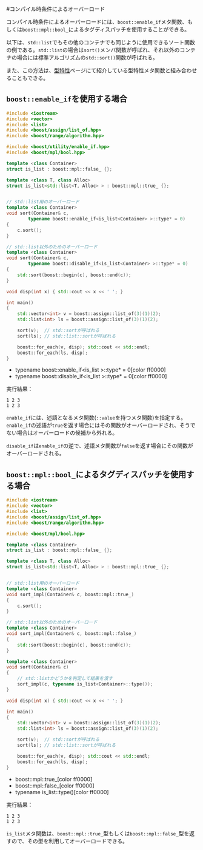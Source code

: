 #コンパイル時条件によるオーバーロード

コンパイル時条件によるオーバーロードには、`boost::enable_if`メタ関数、もしくは`boost::mpl::bool_`によるタグディスパッチを使用することができる。

以下は、`std::list`でもその他のコンテナでも同じように使用できるソート関数の例である。`std::list`の場合は`sort()`メンバ関数が呼ばれ、それ以外のコンテナの場合には標準アルゴリズムの`std::sort()`関数が呼ばれる。

また、この方法は、[型特性](./type_traits.md)ページにて紹介している型特性メタ関数と組み合わせることもできる。

## `boost::enable_if`を使用する場合

```cpp
#include <iostream>
#include <vector>
#include <list>
#include <boost/assign/list_of.hpp>
#include <boost/range/algorithm.hpp>

#include <boost/utility/enable_if.hpp>
#include <boost/mpl/bool.hpp>

template <class Container>
struct is_list : boost::mpl::false_ {};

template <class T, class Alloc>
struct is_list<std::list<T, Alloc> > : boost::mpl::true_ {};


// std::list用のオーバーロード
template <class Container>
void sort(Container& c,
        typename boost::enable_if<is_list<Container> >::type* = 0)
{
    c.sort();
}

// std::list以外のためのオーバーロード
template <class Container>
void sort(Container& c,
        typename boost::disable_if<is_list<Container> >::type* = 0)
{
    std::sort(boost::begin(c), boost::end(c));
}

void disp(int x) { std::cout << x << ' '; }

int main()
{
    std::vector<int> v = boost::assign::list_of(3)(1)(2);
    std::list<int> ls = boost::assign::list_of(3)(1)(2);

    sort(v);  // std::sortが呼ばれる
    sort(ls); // std::list::sortが呼ばれる

    boost::for_each(v, disp); std::cout << std::endl;
    boost::for_each(ls, disp);
}
```
* typename boost::enable_if<is_list<Container> >::type* = 0[color ff0000]
* typename boost::disable_if<is_list<Container> >::type* = 0[color ff0000]

実行結果：

```
1 2 3 
1 2 3 
```

`enable_if`には、述語となるメタ関数(`::value`を持つメタ関数)を指定する。`enable_if`の述語が`true`を返す場合にはその関数がオーバーロードされ、そうでない場合はオーバーロードの候補から外れる。

`disable_if`は`enable_if`の逆で、述語メタ関数が`false`を返す場合にその関数がオーバーロードされる。


## `boost::mpl::bool_`によるタグディスパッチを使用する場合

```cpp
#include <iostream>
#include <vector>
#include <list>
#include <boost/assign/list_of.hpp>
#include <boost/range/algorithm.hpp>

#include <boost/mpl/bool.hpp>

template <class Container>
struct is_list : boost::mpl::false_ {};

template <class T, class Alloc>
struct is_list<std::list<T, Alloc> > : boost::mpl::true_ {};


// std::list用のオーバーロード
template <class Container>
void sort_impl(Container& c, boost::mpl::true_)
{
    c.sort();
}

// std::list以外のためのオーバーロード
template <class Container>
void sort_impl(Container& c, boost::mpl::false_)
{
    std::sort(boost::begin(c), boost::end(c));
}

template <class Container>
void sort(Container& c)
{
    // std::listかどうかを判定して結果を渡す
    sort_impl(c, typename is_list<Container>::type());
}

void disp(int x) { std::cout << x << ' '; }

int main()
{
    std::vector<int> v = boost::assign::list_of(3)(1)(2);
    std::list<int> ls = boost::assign::list_of(3)(1)(2);

    sort(v);  // std::sortが呼ばれる
    sort(ls); // std::list::sortが呼ばれる

    boost::for_each(v, disp); std::cout << std::endl;
    boost::for_each(ls, disp);
}
```
* boost::mpl::true_[color ff0000]
* boost::mpl::false_[color ff0000]
* typename is_list<Container>::type()[color ff0000]

実行結果：
```
1 2 3 
1 2 3 
```

`is_list`メタ関数は、`boost::mpl::true_`型もしくは`boost::mpl::false_`型を返すので、その型を利用してオーバーロードできる。


